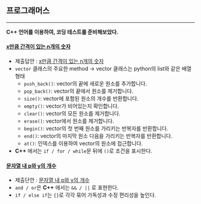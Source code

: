 ## 프로그래머스
***
**C++ 언어를 이용하여, 코딩 테스트를 준비해보았다.**

#### [x만큼 간격이 있는 n개의 숫자](https://school.programmers.co.kr/learn/courses/30/lessons/12954?language=cpp) 
+ 제출답안 : [x만큼 간격이 있는 n개의 숫자](https://github.com/kxxbeomjun/Algorithm-study/blob/main/programmers/x%EB%A7%8C%ED%81%BC%20%EA%B0%84%EA%B2%A9%EC%9D%B4%20%EC%9E%88%EB%8A%94%20n%EA%B0%9C%EC%9D%98%20%EC%88%AB%EC%9E%90.cpp)
+ ```vector``` 클래스의 주요한 method -> vector 클래스는 python의 list와 같은 배열 형태
  + ```push_back()```: vector의 끝에 새로운 원소를 추가합니다.
  + ```pop_back()```: vector의 끝에서 원소를 제거합니다.
  + ```size()```: vector에 포함된 원소의 개수를 반환합니다.
  + ```empty()```: vector가 비어있는지 확인합니다.
  + ```clear()```: vector의 모든 원소를 제거합니다.
  + ```erase()```: vector에서 원소를 제거합니다.
  + ```begin()```: vector의 첫 번째 원소를 가리키는 반복자를 반환합니다.
  + ```end()```: vector의 마지막 원소 다음을 가리키는 반복자를 반환합니다.
  + ```at()```: 인덱스를 이용하여 vector의 원소에 접근합니다.
+ **C++** 에서는 ```if / for / while```문 뒤에 ```()```로 조건을 표시한다.


#### [문자열 내 p와 y의 개수](https://school.programmers.co.kr/learn/courses/30/lessons/12916)
+ 제출단안 : [문자열 내 p와 y의 개수](https://github.com/kxxbeomjun/Algorithm-study/blob/main/programmers/%EB%AC%B8%EC%9E%90%EC%97%B4%20%EB%82%B4%20p%EC%99%80%20y%EC%9D%98%20%EA%B0%9C%EC%88%98.cpp)
+ ```and / or```은 **C++** 에서는 ```&& / ||``` 로 표현한다.
+ ```if / else if```는 ```{}```로 각각 묶어 가독성과 수정 편리성을 높인다.
